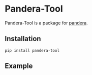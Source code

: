 # Pandera-Tool

Pandera-Tool is a package for [pandera](https://github.com/unionai-oss/pandera).

## Installation

```
pip install pandera-tool
```

## Example

### 
